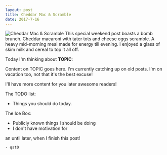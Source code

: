 ```yaml
---
layout: post
title: Cheddar Mac & Scramble
date: 2017-7-16
---
```

![Cheddar Mac & Scramble](http://cerealize.me/images/2017-7-16.jpg)
This special weekend post boasts a bomb brunch.
Cheddar macaroni with tater tots and cheese eggs scramble.
A heavy mid-morning meal made for energy till evening.
I enjoyed a glass of skim milk and cereal to top it all off.

Today I'm thinking about **TOPIC**:

Content on TOPIC goes here.
I'm currently catching up on old posts.
I'm on vacation too, not that it's the best excuse!

I'll have more content for you later awesome readers!

The TODO list:
* Things you should do today.

The Ice Box:
* Publicly known things I should be doing
* I don't have motivation for

an until later, when I finish this post!

`- qst0`
